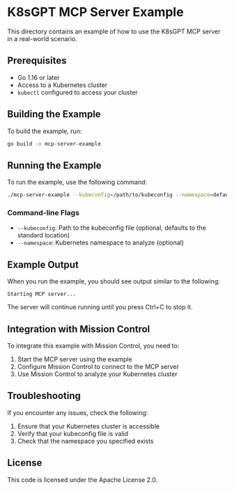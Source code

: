 # K8sGPT MCP Server Example

This directory contains an example of how to use the K8sGPT MCP server in a real-world scenario.

## Prerequisites

- Go 1.16 or later
- Access to a Kubernetes cluster
- `kubectl` configured to access your cluster

## Building the Example

To build the example, run:

```bash
go build -o mcp-server-example
```

## Running the Example

To run the example, use the following command:

```bash
./mcp-server-example --kubeconfig=/path/to/kubeconfig --namespace=default
```

### Command-line Flags

- `--kubeconfig`: Path to the kubeconfig file (optional, defaults to the standard location)
- `--namespace`: Kubernetes namespace to analyze (optional)

## Example Output

When you run the example, you should see output similar to the following:

```
Starting MCP server...
```

The server will continue running until you press Ctrl+C to stop it.

## Integration with Mission Control

To integrate this example with Mission Control, you need to:

1. Start the MCP server using the example
2. Configure Mission Control to connect to the MCP server
3. Use Mission Control to analyze your Kubernetes cluster

## Troubleshooting

If you encounter any issues, check the following:

1. Ensure that your Kubernetes cluster is accessible
2. Verify that your kubeconfig file is valid
3. Check that the namespace you specified exists

## License

This code is licensed under the Apache License 2.0. 